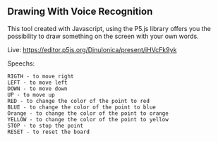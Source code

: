 ## Drawing With Voice Recognition


This tool created with Javascript, using the P5.js library offers you the possibility 
to draw something on the screen with your own words.

Live:
https://editor.p5js.org/DinuIonica/present/iHVcFk9yk

Speechs:
```
RIGTH - to move right
LEFT - to move left
DOWN - to move down
UP - to move up
RED - to change the color of the point to red
BLUE - to change the color of the point to blue
Orange - to change the color of the point to orange
YELLOW - to change the color of the point to yellow
STOP - to stop the point
RESET - to reset the board

```
